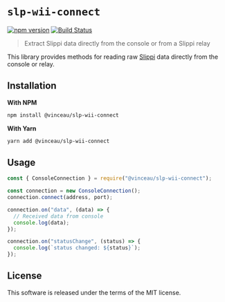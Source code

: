 # `slp-wii-connect`

[![npm version](http://img.shields.io/npm/v/@vinceau/slp-wii-connect.svg?style=flat)](https://npmjs.org/package/@vinceau/slp-wii-connect "View this project on npm")
[![Build Status](https://github.com/vinceau/slp-wii-connect/workflows/build/badge.svg)](https://github.com/vinceau/slp-wii-connect/actions?workflow=build)

> Extract Slippi data directly from the console or from a Slippi relay

This library provides methods for reading raw [Slippi](https://github.com/project-slippi/project-slippi) data directly from the console or relay.

## Installation

**With NPM**

```bash
npm install @vinceau/slp-wii-connect
```

**With Yarn**

```bash
yarn add @vinceau/slp-wii-connect
```

## Usage

```javascript
const { ConsoleConnection } = require("@vinceau/slp-wii-connect");

const connection = new ConsoleConnection();
connection.connect(address, port);

connection.on("data", (data) => {
  // Received data from console
  console.log(data);
});

connection.on("statusChange", (status) => {
  console.log(`status changed: ${status}`);
});
```

## License

This software is released under the terms of the MIT license.

